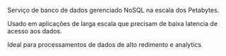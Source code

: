 Serviço de banco de dados gerenciado NoSQL na escala dos Petabytes. 

Usado em aplicações de larga escala que precisam de baixa latencia de acesso aos dados.

Ideal para processamentos de dados de alto redimento e analytics